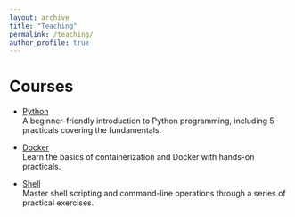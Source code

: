 ```yaml
---
layout: archive
title: "Teaching"
permalink: /teaching/
author_profile: true
---
```


<!-- {% assign courses = site.teaching | where_exp: "item", "item.collection_type == 'course'" %}
{% for course in courses %}
  <h2><a href="{{ course.url | relative_url }}">{{ course.title }}</a></h2>
  <p>{{ course.description }}</p>
{% endfor %} -->

# Courses

- [Python](./python/index.md)  
  A beginner-friendly introduction to Python programming, including 5 practicals covering the fundamentals.

- [Docker](./docker/index.md)  
  Learn the basics of containerization and Docker with hands-on practicals.

- [Shell](./shell/index.md)  
  Master shell scripting and command-line operations through a series of practical exercises.
